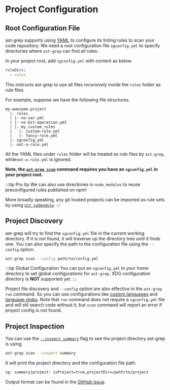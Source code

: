 # Project Configuration

## Root Configuration File

ast-grep supports using [YAML](https://yaml.org/) to configure its linting rules to scan your code repository.
We need a root configuration file `sgconfig.yml` to specify directories where `ast-grep` can find all rules.

In your project root, add `sgconfig.yml` with content as below.

```yaml
ruleDirs:
  - rules
```

This instructs ast-grep to use all files _recursively_ inside the `rules` folder as rule files.

For example, suppose we have the following file structures.

```
my-awesome-project
  |- rules
  | |- no-var.yml
  | |- no-bit-operation.yml
  | |- my_custom_rules
  |   |- custom-rule.yml
  |   |- fancy-rule.yml
  |- sgconfig.yml
  |- not-a-rule.yml
```

All the YAML files under `rules` folder will be treated as rule files by `ast-grep`, while`not-a-rule.yml` is ignored.

**Note, the [`ast-grep scan`](/reference/cli.html#scan) command requires you have an `sgconfig.yml` in your project root.**

:::tip Pro tip
We can also use directories in `node_modules` to reuse preconfigured rules published on npm!

More broadly speaking, any git hosted projects can be imported as rule sets by using [`git submodule`](https://www.git-scm.com/book/en/v2/Git-Tools-Submodules).
:::

## Project Discovery

ast-grep will try to find the `sgconfig.yml` file in the current working directory. If it is not found, it will traverse up the directory tree until it finds one. You can also specify the path to the configuration file using the `--config` option.

```bash
ast-grep scan --config path/to/config.yml
```

:::tip Global Configuration
You can put an `sgconfig.yml` in your home directory to set global configurations for `ast-grep`. XDG configuration directory is **NOT** supported yet.
:::

Project file discovery and `--config` option are also effective in the `ast-grep run` command. So you can use configurations like [custom languages](/reference/sgconfig.html#customlanguages) and [language globs](/reference/sgconfig.html#languageglobs). Note that `run` command does not require a `sgconfig.yml` file and will stil search code without it, but `scan` command will report an error if project config is not found.

## Project Inspection

You can use the [`--inspect summary`](/reference/cli/scan.html#inspect-granularity) flag to see the project directory ast-grep is using.

```bash
ast-grep scan --inspect summary
```

It will print the project directory and the configuration file path.

```bash
sg: summary|project: isProject=true,projectDir=/path/to/project
```

Output format can be found in the [GitHub issue](https://github.com/ast-grep/ast-grep/issues/1574).
